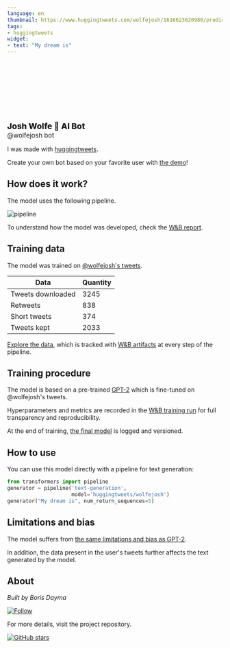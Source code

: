 ```yaml
---
language: en
thumbnail: https://www.huggingtweets.com/wolfejosh/1616623620980/predictions.png
tags:
- huggingtweets
widget:
- text: "My dream is"
---
```


<div>
<div style="width: 132px; height:132px; border-radius: 50%; background-size: cover; background-image: url('https://pbs.twimg.com/profile_images/1253094103413395456/1OXl60FT_400x400.jpg')">
</div>
<div style="margin-top: 8px; font-size: 19px; font-weight: 800">Josh Wolfe 🤖 AI Bot </div>
<div style="font-size: 15px">@wolfejosh bot</div>
</div>

I was made with [huggingtweets](https://github.com/borisdayma/huggingtweets).

Create your own bot based on your favorite user with [the demo](https://colab.research.google.com/github/borisdayma/huggingtweets/blob/master/huggingtweets-demo.ipynb)!

## How does it work?

The model uses the following pipeline.

![pipeline](https://github.com/borisdayma/huggingtweets/blob/master/img/pipeline.png?raw=true)

To understand how the model was developed, check the [W&B report](https://app.wandb.ai/wandb/huggingtweets/reports/HuggingTweets-Train-a-model-to-generate-tweets--VmlldzoxMTY5MjI).

## Training data

The model was trained on [@wolfejosh's tweets](https://twitter.com/wolfejosh).

| Data | Quantity |
| --- | --- |
| Tweets downloaded | 3245 |
| Retweets | 838 |
| Short tweets | 374 |
| Tweets kept | 2033 |

[Explore the data](https://wandb.ai/wandb/huggingtweets/runs/121x3hw4/artifacts), which is tracked with [W&B artifacts](https://docs.wandb.com/artifacts) at every step of the pipeline.

## Training procedure

The model is based on a pre-trained [GPT-2](https://huggingface.co/gpt2) which is fine-tuned on @wolfejosh's tweets.

Hyperparameters and metrics are recorded in the [W&B training run](https://wandb.ai/wandb/huggingtweets/runs/2poyfrja) for full transparency and reproducibility.

At the end of training, [the final model](https://wandb.ai/wandb/huggingtweets/runs/2poyfrja/artifacts) is logged and versioned.

## How to use

You can use this model directly with a pipeline for text generation:

```python
from transformers import pipeline
generator = pipeline('text-generation',
                     model='huggingtweets/wolfejosh')
generator("My dream is", num_return_sequences=5)
```

## Limitations and bias

The model suffers from [the same limitations and bias as GPT-2](https://huggingface.co/gpt2#limitations-and-bias).

In addition, the data present in the user's tweets further affects the text generated by the model.

## About

*Built by Boris Dayma*

[![Follow](https://img.shields.io/twitter/follow/borisdayma?style=social)](https://twitter.com/intent/follow?screen_name=borisdayma)

For more details, visit the project repository.

[![GitHub stars](https://img.shields.io/github/stars/borisdayma/huggingtweets?style=social)](https://github.com/borisdayma/huggingtweets)
